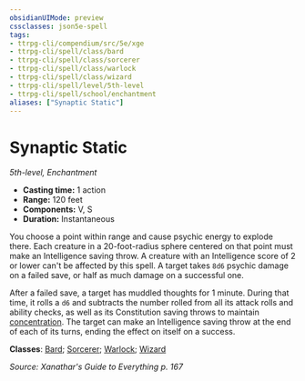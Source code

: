```yaml
---
obsidianUIMode: preview
cssclasses: json5e-spell
tags:
- ttrpg-cli/compendium/src/5e/xge
- ttrpg-cli/spell/class/bard
- ttrpg-cli/spell/class/sorcerer
- ttrpg-cli/spell/class/warlock
- ttrpg-cli/spell/class/wizard
- ttrpg-cli/spell/level/5th-level
- ttrpg-cli/spell/school/enchantment
aliases: ["Synaptic Static"]
---
```

# Synaptic Static
*5th-level, Enchantment*  

- **Casting time:** 1 action
- **Range:** 120 feet
- **Components:** V, S
- **Duration:** Instantaneous

You choose a point within range and cause psychic energy to explode there. Each creature in a 20-foot-radius sphere centered on that point must make an Intelligence saving throw. A creature with an Intelligence score of 2 or lower can't be affected by this spell. A target takes `8d6` psychic damage on a failed save, or half as much damage on a successful one.

After a failed save, a target has muddled thoughts for 1 minute. During that time, it rolls a `d6` and subtracts the number rolled from all its attack rolls and ability checks, as well as its Constitution saving throws to maintain [concentration](3-Mechanics/CLI/rules/conditions.md#Concentration). The target can make an Intelligence saving throw at the end of each of its turns, ending the effect on itself on a success.

**Classes**: [Bard](list-spells-classes-bard); [Sorcerer](list-spells-classes-sorcerer); [Warlock](list-spells-classes-warlock); [Wizard](list-spells-classes-wizard)

*Source: Xanathar's Guide to Everything p. 167*